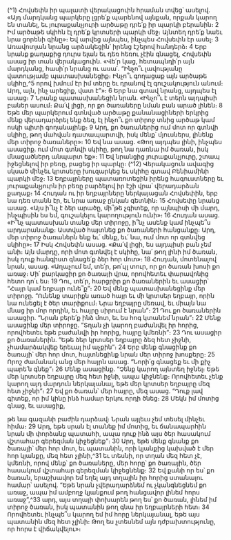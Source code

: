 
(^1) Հովսեփն իր պալատի վերակացուին հրաման տվեց՝ ասելով. «Այդ մարդկանց պարկերը լցրե՛ք պարենով այնքան,
որքան կարող են տանել, եւ յուրաքանչյուրի արծաթը դրե՛ք իր պարկի բերանին։ 2 Իմ արծաթե սկիհն էլ դրե՛ք կրտսերի
պարկի մեջ։ Այնտեղ դրե՛ք նաեւ նրա ցորենի գինը»։ Եվ արվեց այնպես, ինչպես Հովսեփն էր ասել։ 3 Առավոտյան նրանց
արձակեցին՝ իրենց էշերով հանդերձ։ 4 Երբ նրանք քաղաքից դուրս ելան եւ դեռ հեռու չէին գնացել, Հովսեփն ասաց իր
տան վերակացուին. «Վե՛ր կաց, հետապնդի՛ր այն մարդկանց, հասի՛ր նրանց ու ասա՛. “Ինչո՞ւ լավությանը վատությամբ
պատասխանեցիք։ Ինչո՞ւ գողացաք այն արծաթե սկիհը,^5 որով խմում էր իմ տերը եւ դրանով էլ գուշակություն անում։
Արդ, այն, ինչ արեցիք, վատ է”»։ 6 Երբ նա գտավ նրանց, այդպես էլ ասաց։ 7 Նրանք պատասխանեցին նրան. «Ինչո՞ւ է
տերն այդպիսի բաներ ասում։ Քա՛վ լիցի, որ քո ծառաները նման բան արած լինեն։ 8 Եթե մեր պարկերում գտնված
արծաթը քանանացիների երկրից մենք վերադարձրել ենք ձեզ, էլ ինչո՞ւ քո տիրոջ տնից արծաթ կամ ոսկի պիտի
գողանայինք։ 9 Արդ, քո ծառաներից ում մոտ որ գտնվի սկիհը, թող մահվան դատապարտվի, իսկ մենք՝ մյուսներս, լինենք
մեր տիրոջ ծառաները»։ 10 Եվ նա ասաց. «Թող այդպես լինի, ինչպես ասացիք. ում մոտ գտնվի սկիհը, թող նա դառնա իմ
ծառան, իսկ մնացածներդ անպարտ եք»։ 11 Եվ նրանցից յուրաքանչյուրը, շտապ իջեցնելով իր բեռը, բացեց իր պարկը։
(^12) Վերակացուն ավագից սկսած մինչեւ կրտսերը խուզարկեց եւ սկիհը գտավ Բենիամինի պարկի մեջ։ 13 Եղբայրները
պատառոտեցին իրենց հագուստները եւ յուրաքանչյուրն իր բեռը բարձելով իր էշի վրա՝ վերադարձան քաղաք։ 14 Հուդան
ու իր եղբայրները ներկայացան Հովսեփին, երբ նա դեռ տանն էր, եւ նրա առաջ ընկան գետնին։ 15 Հովսեփը նրանց ասաց.
«Այս ի՞նչ է ձեր արածը, մի՞թե չգիտեք, որ այնպիսի մի մարդ, ինչպիսին ես եմ, գուշակելու կարողություն ունի»։ 16 Հուդան
ասաց. «Ի՞նչ պատասխան տանք մեր տիրոջը, ի՞նչ ասենք կամ ինչպե՞ս արդարանանք։ Աստված հայտնեց քո ծառաների
հանցանքը։ Արդ, մեր տիրոջ ծառաներն ենք եւ՛ մենք, եւ՛ նա, ում մոտ որ գտնվեց սկիհը»։ 17 Իսկ Հովսեփն ասաց. «Քա՛վ
լիցի, ես այդպիսի բան չեմ անի։ Այն մարդը, որի մոտ գտնվել է սկիհը, նա՛ թող լինի իմ ծառան, իսկ դուք հանգիստ
գնացե՛ք ձեր հոր մոտ»։ 18 Հուդան, մոտենալով նրան, ասաց. «Աղաչում եմ, տե՛ր, թո՛ւյլ տուր, որ քո ծառան խոսի քո
առաջ։ Մի՛ բարկացիր քո ծառայի վրա, որովհետեւ փարավոնից հետո դո՛ւ ես։ 19 Դու, տե՛ր, հարցրիր քո ծառաներին եւ
ասացիր՝ “Հայր կամ եղբայր ունե՞ք”։ 20 Եվ մենք պատասխանեցինք մեր տիրոջը. “Ունենք տարիքն առած հայր եւ մի
կրտսեր եղբայր, որին նա ունեցել է ծեր տարիքում։ Նրա եղբայրը մեռավ, եւ միայն նա մնաց իր մոր որդին, եւ հայրը
սիրում է նրան”։ 21 Դու քո ծառաներին ասացիր. “Նրան բերե՛ք ինձ մոտ, եւ ես հոգ կտանեմ նրան”։ 22 Մենք ասացինք մեր
տիրոջը. “Տղան չի կարող բաժանվել իր հորից, որովհետեւ եթե բաժանվի իր հորից, հայրը կմեռնի”։ 23 Դու ասացիր քո
ծառաներին. “Եթե ձեր կրտսեր եղբայրը ձեզ հետ չիջնի, չհամարձակվեք երեւալ իմ աչքին”։ 24 Երբ մենք գնացինք քո
ծառայի՝ մեր հոր մոտ, հայտնեցինք նրան մեր տիրոջ խոսքերը։ 25 Որոշ ժամանակ անց մեր հայրն ասաց. “Նորի՛ց գնացեք
եւ մի քիչ պարե՛ն գնեք”։ 26 Մենք ասացինք. “Չենք կարող այնտեղ իջնել։ Եթե մեր կրտսեր եղբայրը մեզ հետ իջնի, ապա
կիջնենք։ Որովհետեւ չենք կարող այդ մարդուն ներկայանալ, եթե մեր կրտսեր եղբայրը մեզ հետ չիջնի”։ 27 Եվ քո ծառան՝
մեր հայրը, մեզ ասաց. “Դուք լավ գիտեք, որ իմ կինը ինձ համար երկու որդի ծնեց։ 28 Մեկն իմ մոտից գնաց, եւ ասացիք,


թե նա գազանի բաժին դարձավ։ Նրան այլեւս չեմ տեսել մինչեւ հիմա։ 29 Արդ, եթե սրան էլ տանեք իմ մոտից, եւ
ճանապարհին նրան մի փորձանք պատահի, ապա դուք ինձ այս ծեր հասակում վշտահար գերեզման կիջեցնեք”։ 30 Արդ,
եթե մենք գնանք քո ծառայի՝ մեր հոր մոտ, եւ պատանին, որի կյանքից կախված է մեր հոր կյանքը, մեզ հետ չլինի,^31 եւ
տեսնի, որ տղան մեզ հետ չէ, կմեռնի, որով մենք՝ քո ծառաները, մեր հորը՝ քո ծառային, ծեր հասակում վշտահար
գերեզման կիջեցնենք։ 32 Եվ քանի որ ես՝ քո ծառան, երաշխավոր եմ եղել այդ տղային իր հորից ստանալու համար՝
ասելով. “Եթե նրան չվերադարձնեմ ու չկանգնեցնեմ քո առաջ, ապա իմ ամբողջ կյանքում թող հանցավոր լինեմ հորս
առաջ”,^33 արդ, այս տղայի փոխարեն թող ես՝ քո ծառան, լինեմ իմ տիրոջ ծառան, իսկ պատանին թող գնա իր եղբայրների
հետ։ 34 Որովհետեւ ինչպե՞ս կարող եմ իմ հորը ներկայանալ, եթե այս պատանին մեզ հետ չլինի։ Թող ես չտեսնեմ այն
դժբախտությունը, որ հորս է վիճակվելու»։
